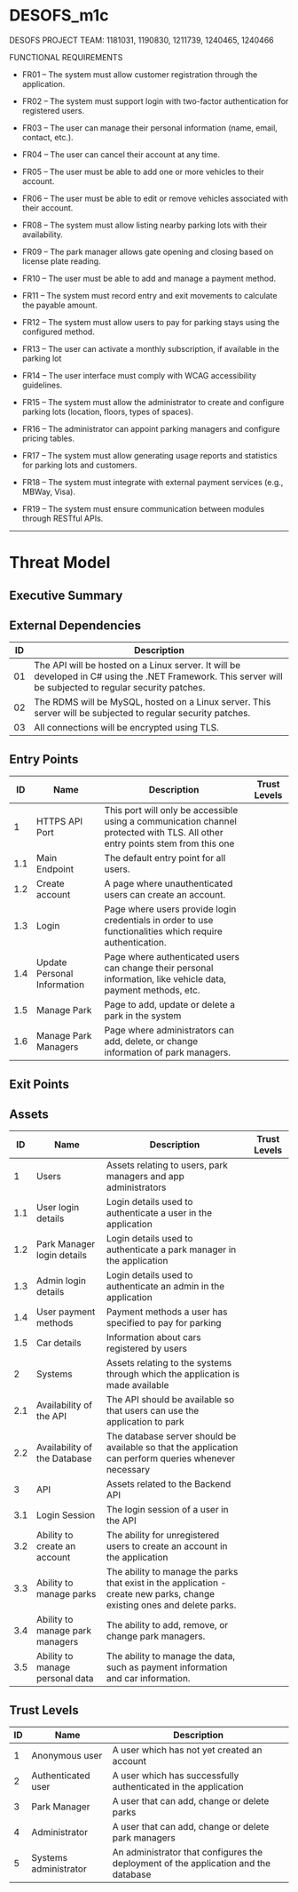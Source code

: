 # DESOFS_m1c
DESOFS PROJECT TEAM: 1181031, 1190830, 1211739, 1240465, 1240466

FUNCTIONAL REQUIREMENTS
* FR01 – The system must allow customer registration through the application.

* FR02 – The system must support login with two-factor authentication for registered users.

* FR03 – The user can manage their personal information (name, email, contact, etc.).

* FR04 – The user can cancel their account at any time.

* FR05 – The user must be able to add one or more vehicles to their account.

* FR06 – The user must be able to edit or remove vehicles associated with their account.

* FR08 – The system must allow listing nearby parking lots with their availability.

* FR09 – The park manager allows gate opening and closing based on license plate reading.

* FR10 – The user must be able to add and manage a payment method.

* FR11 – The system must record entry and exit movements to calculate the payable amount.

* FR12 – The system must allow users to pay for parking stays using the configured method.

* FR13 – The user can activate a monthly subscription, if available in the parking lot

* FR14 – The user interface must comply with WCAG accessibility guidelines.

* FR15 – The system must allow the administrator to create and configure parking lots (location, floors, types of spaces).

* FR16 – The administrator can appoint parking managers and configure pricing tables.

* FR17 – The system must allow generating usage reports and statistics for parking lots and customers.

* FR18 – The system must integrate with external payment services (e.g., MBWay, Visa).

* FR19 – The system must ensure communication between modules through RESTful APIs.
----
# Threat Model

## Executive Summary

## External Dependencies

| ID | Description                                                                                                                                                  |
|----|--------------------------------------------------------------------------------------------------------------------------------------------------------------|
| 01 | The API will be hosted on a Linux server. It will be developed in C# using the .NET Framework. This server will be subjected to regular security patches.    |
| 02 | The RDMS will be MySQL, hosted on a Linux server. This server will be subjected to regular security patches.                                                 |
| 03 | All connections will be encrypted using TLS.                                                                                                                 |

## Entry Points

| ID  | Name                        | Description                                                                                                                   | Trust Levels |
|-----|-----------------------------|-------------------------------------------------------------------------------------------------------------------------------|--------------|
| 1   | HTTPS API Port              | This port will only be accessible using a communication channel protected with TLS. All other entry points stem from this one |              |
| 1.1 | Main Endpoint               | The default entry point for all users.                                                                                        |              |
| 1.2 | Create account              | A page where unauthenticated users can create an account.                                                                     |              |
| 1.3 | Login                       | Page where users provide login credentials in order to use functionalities which require authentication.                      |              |
| 1.4 | Update Personal Information | Page where authenticated users can change their personal information, like vehicle data, payment methods, etc.                |              |
| 1.5 | Manage Park                 | Page to add, update or delete a park in the system                                                                            |              |
| 1.6 | Manage Park Managers        | Page where administrators can add, delete, or change information of park managers.                                            |              |

## Exit Points

## Assets

| ID  | Name                            | Description                                                                                                              | Trust Levels |
|-----|---------------------------------|--------------------------------------------------------------------------------------------------------------------------|--------------|
| 1   | Users                           | Assets relating to users, park managers and app administrators                                                           |              |
| 1.1 | User login details              | Login details used to authenticate a user in the application                                                             |              |
| 1.2 | Park Manager login details      | Login details used to authenticate a park manager in the application                                                     |              |
| 1.3 | Admin login details             | Login details used to authenticate an admin in the application                                                           |              |
| 1.4 | User payment methods            | Payment methods a user has specified to pay for parking                                                                  |              |
| 1.5 | Car details                     | Information about cars registered by users                                                                               |              |
| 2   | Systems                         | Assets relating to the systems through which the application is made available                                           |              |
| 2.1 | Availability of the API         | The API should be available so that users can use the application to park                                                |              |
| 2.2 | Availability of the Database    | The database server should be available so that the application can perform queries whenever necessary                   |              |
| 3   | API                             | Assets related to the Backend API                                                                                        |              |
| 3.1 | Login Session                   | The login session of a user in the API                                                                                   |              |
| 3.2 | Ability to create an account    | The ability for unregistered users to create an account in the application                                               |              |
| 3.3 | Ability to manage parks         | The ability to manage the parks that exist in the application - create new parks, change existing ones and delete parks. |              |
| 3.4 | Ability to manage park managers | The ability to add, remove, or change park managers.                                                                     |              |
| 3.5 | Ability to manage personal data | The ability to manage the data, such as payment information and car information.                                         |              |

## Trust Levels

| ID | Name                  | Description                                                                         |
|----|-----------------------|-------------------------------------------------------------------------------------|
| 1  | Anonymous user        | A user which has not yet created an account                                         |
| 2  | Authenticated user    | A user which has successfully authenticated in the application                      |
| 3  | Park Manager          | A user that can add, change or delete parks                                         |
| 4  | Administrator         | A user that can add, change or delete park managers                                 |
| 5  | Systems administrator | An administrator that configures the deployment of the application and the database |
